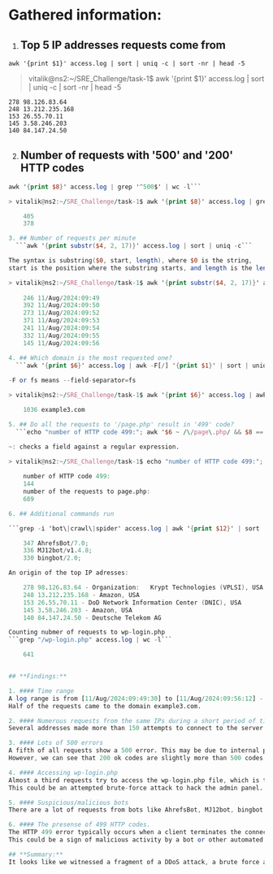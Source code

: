 # Gathered information:

1. ## Top 5 IP addresses requests come from 
  ```awk '{print $1}' access.log | sort | uniq -c | sort -nr | head -5```

> vitalik@ns2:~/SRE_Challenge/task-1$ awk '{print $1}' access.log | sort | uniq -c | sort -nr | head -5
  
    278 98.126.83.64
    248 13.212.235.168
    153 26.55.70.11
    145 3.58.246.203
    140 84.147.24.50

2. ## Number of requests with '500' and '200' HTTP codes
```awk '{print $8}' access.log | grep '^200$' | wc -l
awk '{print $8}' access.log | grep '^500$' | wc -l```

> vitalik@ns2:~/SRE_Challenge/task-1$ awk '{print $8}' access.log | grep '^200$' | wc -l; awk '{print $8}' access.log | grep '^500$' | wc -l

    405
    378

3. ## Number of requests per minute 
  ```awk '{print substr($4, 2, 17)}' access.log | sort | uniq -c```

The syntax is substring($0, start, length), where $0 is the string, 
start is the position where the substring starts, and length is the length of the substring.

> vitalik@ns2:~/SRE_Challenge/task-1$ awk '{print substr($4, 2, 17)}' access.log | sort | uniq -c
    
    246 11/Aug/2024:09:49
    392 11/Aug/2024:09:50
    273 11/Aug/2024:09:52
    371 11/Aug/2024:09:53
    241 11/Aug/2024:09:54
    332 11/Aug/2024:09:55
    145 11/Aug/2024:09:56

4. ## Which domain is the most requested one? 
  ```awk '{print $6}' access.log | awk -F[/] '{print $1}' | sort | uniq -c | sort -nr | head -1```
 
-F or fs means --field-separator=fs

> vitalik@ns2:~/SRE_Challenge/task-1$ awk '{print $6}' access.log | awk -F[/] '{print $1}' | sort | uniq -c | sort -nr | head -1

    1036 example3.com

5. ## Do all the requests to '/page.php' result in '499' code? 
  ```echo "number of HTTP code 499:"; awk '$6 ~ /\/page\.php/ && $8 == 499' access.log | wc -l; echo "number of the requests to page.php:"; awk '$6 ~ /\/page\.php/' access.log | wc -l``` 

~: checks a field against a regular expression.

> vitalik@ns2:~/SRE_Challenge/task-1$ echo "number of HTTP code 499:"; awk '$6 ~ /\/page\.php/ && $8 == 499' access.log | wc -l; echo "number of the request  to page.php:"; awk '$6 ~ /\/page\.php/' access.log | wc -l
 
    number of HTTP code 499:
    144
    number of the requests to page.php:
    689

6. ## Additional commands run

```grep -i 'bot\|crawl\|spider' access.log | awk '{print $12}' | sort | uniq -c```

    347 AhrefsBot/7.0;
    336 MJ12bot/v1.4.8;
    330 bingbot/2.0;

An origin of the top IP adresses:

    278 98.126.83.64 - Organization:   Krypt Technologies (VPLSI), USA
    248 13.212.235.168 - Amazon, USA
    153 26.55.70.11 - DoD Network Information Center (DNIC), USA
    145 3.58.246.203 - Amazon, USA
    140 84.147.24.50 - Deutsche Telekom AG

Counting nubmer of requests to wp-login.php
```grep "/wp-login.php" access.log | wc -l```

    641


## **Findings:**

1. #### Time range
A log range is from [11/Aug/2024:09:49:30] to [11/Aug/2024:09:56:12] - that is, almost 7 minutes. 2000 HTTP requests were made in 7 minutes.
Half of the requests came to the domain example3.com.

2. #### Numerous requests from the same IPs during a short period of time
Several addresses made more than 150 attempts to connect to the server in a few minutes. This may indicate an attempt to make multiple requests to different resources from the same IP address, which may also be a sign of an DDos attack or an automated scan.

3. #### Lots of 500 errors
A fifth of all requests show a 500 error. This may be due to internal problems on the server or its overload. 
However, we can see that 200 ok codes are slightly more than 500 codes. So the issue does not seem to be related to the incorrect work of the server. 

4. #### Accessing wp-login.php
Almost a third requests try to access the wp-login.php file, which is the WordPress login page.
This could be an attempted brute-force attack to hack the admin panel. By the way, it may explain abnormal number of 500 errors on the server.

5. #### Suspicious/malicious bots
There are a lot of requests from bots like AhrefsBot, MJ12bot, bingbot (more than 300 requests per each bot). Some of these bots are used for malicious activity very often.

6. #### The presense of 499 HTTP codes.
The HTTP 499 error typically occurs when a client terminates the connection before the server is able to respond, such as when a user cancels a request or navigates away from a page before it fully loads.
This could be a sign of malicious activity by a bot or other automated system.

## **Summary:**
It looks like we witnessed a fragment of a DDoS attack, a brute force attack or a vulnerability scan.

